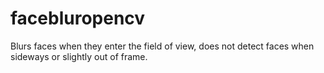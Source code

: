 # facebluropencv
Blurs faces when they enter the field of view, does not detect faces when sideways or slightly out of frame.
